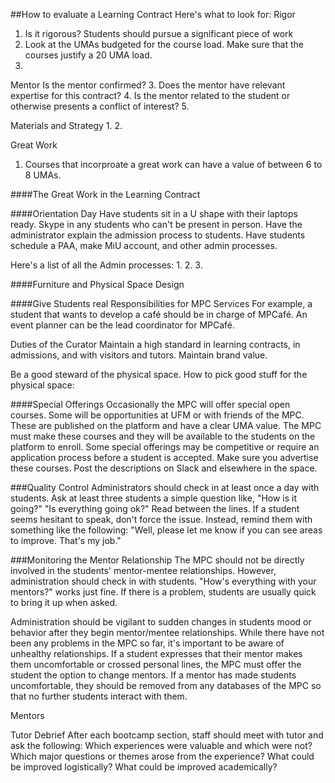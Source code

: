 ##How to evaluate a Learning Contract
Here's what to look for:
Rigor
1. Is it rigorous? Students should pursue a significant piece of work
2. Look at the UMAs budgeted for the course load. Make sure that the courses justify a 20 UMA load.
3. 

Mentor
Is the mentor confirmed?
3. Does the mentor have relevant expertise for this contract?
4. Is the mentor related to the student or otherwise presents a conflict of interest?
5. 

Materials and Strategy
1.
2.

Great Work
1. Courses that incorproate a great work can have a value of between 6 to 8 UMAs.


####The Great Work in the Learning Contract

####Orientation Day
Have students sit in a U shape with their laptops ready. Skype in any students who can't be present in person. Have the administrator explain the admission process to students. Have students schedule a PAA, make MiU account, and other admin processes.

Here's a list of all the Admin processes:
1.
2.
3.


####Furniture and Physical Space Design


####Give Students real Responsibilities for MPC Services
For example, a student that wants to develop a café should be in charge of MPCafé. An event planner can be the lead coordinator for MPCafé.


Duties of the Curator
Maintain a high standard in learning contracts, in admissions, and with visitors and tutors. Maintain brand value.

Be a good steward of the physical space.
How to pick good stuff for the physical space:

####Special Offerings
Occasionally the MPC will offer special open courses. Some will be opportunities at UFM or with friends of the MPC. These are published on the platform and have a clear UMA value. The MPC must make these courses and they will be available to the students on the platform to enroll. Some special offerings may be competitive or require an application process before a student is accepted. Make sure you advertise these courses. Post the descriptions on Slack and elsewhere in the space.

###Quality Control
Administrators should check in at least once a day with students. Ask at least three students a simple question like, "How is it going?" "Is everything going ok?" Read between the lines. If a student seems hesitant to speak, don't force the issue. Instead, remind them with something like the following: "Well, please let me know if you can see areas to improve. That's my job."

###Monitoring the Mentor Relationship
The MPC should not be directly involved in the students' mentor-mentee relationships. However, administration should check in with students. "How's everything with your mentors?" works just fine. If there is a problem, students are usually quick to bring it up when asked.

Administration should be vigilant to sudden changes in students mood or behavior after they begin mentor/mentee relationships. While there have not been any problems in the MPC so far, it's important to be aware of unhealthy relationships. If a student expresses that their mentor makes them uncomfortable or crossed personal lines, the MPC must offer the student the option to change mentors. If a mentor has made students uncomfortable, they should be removed from any databases of the MPC so that no further students interact with them.

Mentors 


Tutor Debrief
After each bootcamp section, staff should meet with tutor and ask the following:
Which experiences were valuable and which were not? Which major questions or themes arose from the experience? What could be improved logistically? What could be improved academically?

